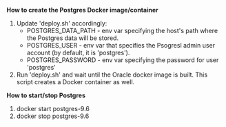 <b>
	<p>How to create the Postgres Docker image/container</p>
</b>

1. Update 'deploy.sh' accordingly:
	* POSTGRES_DATA_PATH - env var specifying the host's path where the Postgres data will be stored.
	* POSTGRES_USER - env var that specifies the Psogresl admin user account (by default, it is 'postgres').
  	* POSTGRES_PASSWORD - env var specifying the password for user 'postgres'
6. Run 'deploy.sh' and wait until the Oracle docker image is built. This script creates a Docker container as well. 


<b>
	<p>How to start/stop Postgres</p>
</b>

1. docker start postgres-9.6
2. docker stop postgres-9.6

